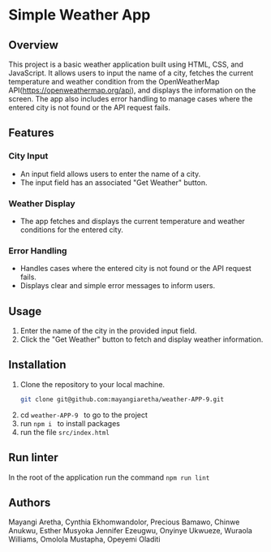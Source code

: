 # Simple Weather App

## Overview

This project is a basic weather application built using HTML, CSS, and JavaScript. It allows users to input the name of a city, fetches the current temperature and weather condition from the OpenWeatherMap API(https://openweathermap.org/api), and displays the information on the screen. The app also includes error handling to manage cases where the entered city is not found or the API request fails.

## Features

### City Input

- An input field allows users to enter the name of a city.
- The input field has an associated "Get Weather" button.

### Weather Display

- The app fetches and displays the current temperature and weather conditions for the entered city.

### Error Handling

- Handles cases where the entered city is not found or the API request fails.
- Displays clear and simple error messages to inform users.

## Usage

1. Enter the name of the city in the provided input field.
2. Click the "Get Weather" button to fetch and display weather information.


## Installation

1. Clone the repository to your local machine.
   ```bash
   git clone git@github.com:mayangiaretha/weather-APP-9.git
2. cd `weather-APP-9 ` to go to the project
3. run `npm i ` to install packages
4. run the file `src/index.html`


## Run linter
In the root of the application run the command `npm run lint`

## Authors
Mayangi Aretha,
Cynthia Ekhomwandolor,
Precious Bamawo,
Chinwe Anukwu,
Esther Musyoka
Jennifer Ezeugwu,
Onyinye Ukwueze,
Wuraola Williams,
Omolola Mustapha,
Opeyemi Oladiti

